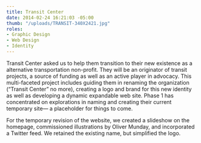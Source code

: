 ```yaml
---
title: Transit Center
date: 2014-02-24 16:21:03 -05:00
thumb: "/uploads/TRANSIT-340X2421.jpg"
roles:
- Graphic Design
- Web Design
- Identity
---
```

Transit Center asked us to help them transition to their new existence as a alternative transportation non-profit. They will be an originator of transit projects, a source of funding as well as an active player in advocacy. This multi-faceted project includes guiding them in renaming the organization (“Transit Center” no more), creating a logo and brand for this new identity as well as developing a dynamic expandable web site. Phase 1 has concentrated on explorations in naming and creating their current temporary site— a placeholder for things to come.

For the temporary revision of the website, we created a slideshow on the homepage, commissioned illustrations by Oliver Munday, and incorporated a Twitter feed. We retained the existing name, but simplified the logo.
